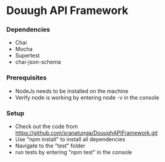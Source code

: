 # Douugh API Framework

### Dependencies
- Chai
- Mocha
- Supertest
- chai-json-schema

### Prerequisites
- NodeJs needs to be installed on the machine
- Verify node is working by entering node -v in the console

### Setup
- Check out the code from https://github.com/sranatunga/DouughAPIFramework.git
- Use "npm install" to install all dependencies
- Navigate to the "test" folder
- run tests by entering "npm test" in the console
